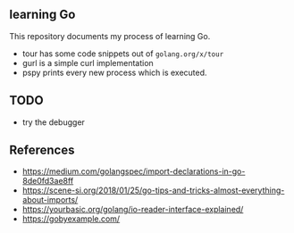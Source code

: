 ## learning Go

This repository documents my process of learning Go.

- tour has some code snippets out of `golang.org/x/tour` 
- gurl is a simple curl implementation
- pspy prints every new process which is executed.

## TODO
- try the debugger

## References
- https://medium.com/golangspec/import-declarations-in-go-8de0fd3ae8ff
- https://scene-si.org/2018/01/25/go-tips-and-tricks-almost-everything-about-imports/
- https://yourbasic.org/golang/io-reader-interface-explained/
- https://gobyexample.com/
